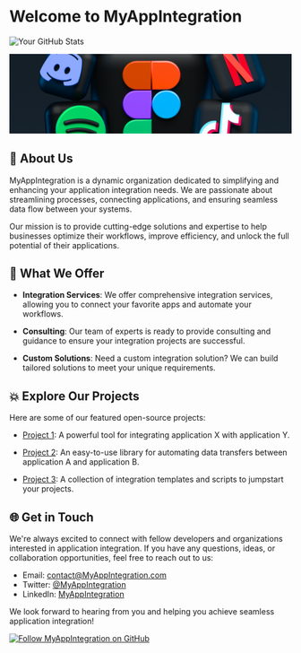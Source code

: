 # Welcome to MyAppIntegration

![Your GitHub Stats](https://github-readme-stats.vercel.app/api?organization=MyAppIntegration&show_icons=true&theme=dark&count_private=true)

![MyAppIntegration Logo](app-integration-github-local.png)

## 📖 About Us

MyAppIntegration is a dynamic organization dedicated to simplifying and enhancing your application integration needs. We are passionate about streamlining processes, connecting applications, and ensuring seamless data flow between your systems.

Our mission is to provide cutting-edge solutions and expertise to help businesses optimize their workflows, improve efficiency, and unlock the full potential of their applications.

## 🌱 What We Offer

- **Integration Services**: We offer comprehensive integration services, allowing you to connect your favorite apps and automate your workflows.

- **Consulting**: Our team of experts is ready to provide consulting and guidance to ensure your integration projects are successful.

- **Custom Solutions**: Need a custom integration solution? We can build tailored solutions to meet your unique requirements.

## 💥 Explore Our Projects

Here are some of our featured open-source projects:

- [Project 1](link_to_project_1): A powerful tool for integrating application X with application Y.

- [Project 2](link_to_project_2): An easy-to-use library for automating data transfers between application A and application B.

- [Project 3](link_to_project_3): A collection of integration templates and scripts to jumpstart your projects.

## 🌐  Get in Touch

We're always excited to connect with fellow developers and organizations interested in application integration. If you have any questions, ideas, or collaboration opportunities, feel free to reach out to us:

- Email: [contact@MyAppIntegration.com](mailto:contact@MyAppIntegration.com)
- Twitter: [@MyAppIntegration](https://twitter.com/MyAppIntegration)
- LinkedIn: [MyAppIntegration](https://www.linkedin.com/company/MyAppIntegration)

We look forward to hearing from you and helping you achieve seamless application integration!

[![Follow MyAppIntegration on GitHub](https://img.shields.io/github/followers/MyAppIntegration?style=social)](https://github.com/MyAppIntegration)
